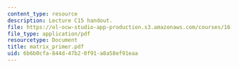 ```yaml
---
content_type: resource
description: Lecture C15 handout.
file: https://ol-ocw-studio-app-production.s3.amazonaws.com/courses/16-01-unified-engineering-i-ii-iii-iv-fall-2005-spring-2006/6b6b0cfa844d47b20f91a8a58ef91eaa_matrix_primer.pdf
file_type: application/pdf
resourcetype: Document
title: matrix_primer.pdf
uid: 6b6b0cfa-844d-47b2-0f91-a8a58ef91eaa
---
```

